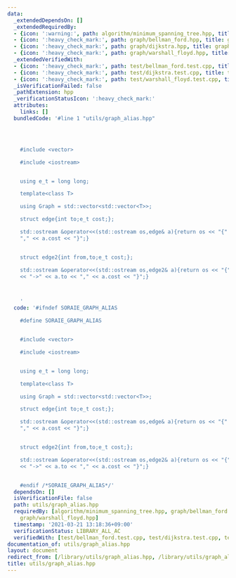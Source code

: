 ```yaml
---
data:
  _extendedDependsOn: []
  _extendedRequiredBy:
  - {icon: ':warning:', path: algorithm/minimum_spanning_tree.hpp, title: algorithm/minimum_spanning_tree.hpp}
  - {icon: ':heavy_check_mark:', path: graph/bellman_ford.hpp, title: graph/bellman_ford.hpp}
  - {icon: ':heavy_check_mark:', path: graph/dijkstra.hpp, title: graph/dijkstra.hpp}
  - {icon: ':heavy_check_mark:', path: graph/warshall_floyd.hpp, title: graph/warshall_floyd.hpp}
  _extendedVerifiedWith:
  - {icon: ':heavy_check_mark:', path: test/bellman_ford.test.cpp, title: test/bellman_ford.test.cpp}
  - {icon: ':heavy_check_mark:', path: test/dijkstra.test.cpp, title: test/dijkstra.test.cpp}
  - {icon: ':heavy_check_mark:', path: test/warshall_floyd.test.cpp, title: test/warshall_floyd.test.cpp}
  _isVerificationFailed: false
  _pathExtension: hpp
  _verificationStatusIcon: ':heavy_check_mark:'
  attributes:
    links: []
  bundledCode: '#line 1 "utils/graph_alias.hpp"




    #include <vector>

    #include <iostream>


    using e_t = long long;

    template<class T>

    using Graph = std::vector<std::vector<T>>;

    struct edge{int to;e_t cost;};

    std::ostream &operator<<(std::ostream os,edge& a){return os << "{" << a.to <<
    "," << a.cost << "}";}


    struct edge2{int from,to;e_t cost;};

    std::ostream &operator<<(std::ostream os,edge2& a){return os << "{" << a.from
    << "->" << a.to << "," << a.cost << "}";}



    '
  code: '#ifndef SORAIE_GRAPH_ALIAS

    #define SORAIE_GRAPH_ALIAS


    #include <vector>

    #include <iostream>


    using e_t = long long;

    template<class T>

    using Graph = std::vector<std::vector<T>>;

    struct edge{int to;e_t cost;};

    std::ostream &operator<<(std::ostream os,edge& a){return os << "{" << a.to <<
    "," << a.cost << "}";}


    struct edge2{int from,to;e_t cost;};

    std::ostream &operator<<(std::ostream os,edge2& a){return os << "{" << a.from
    << "->" << a.to << "," << a.cost << "}";}


    #endif /*SORAIE_GRAPH_ALIAS*/'
  dependsOn: []
  isVerificationFile: false
  path: utils/graph_alias.hpp
  requiredBy: [algorithm/minimum_spanning_tree.hpp, graph/bellman_ford.hpp, graph/dijkstra.hpp,
    graph/warshall_floyd.hpp]
  timestamp: '2021-03-21 13:18:36+09:00'
  verificationStatus: LIBRARY_ALL_AC
  verifiedWith: [test/bellman_ford.test.cpp, test/dijkstra.test.cpp, test/warshall_floyd.test.cpp]
documentation_of: utils/graph_alias.hpp
layout: document
redirect_from: [/library/utils/graph_alias.hpp, /library/utils/graph_alias.hpp.html]
title: utils/graph_alias.hpp
---
```

